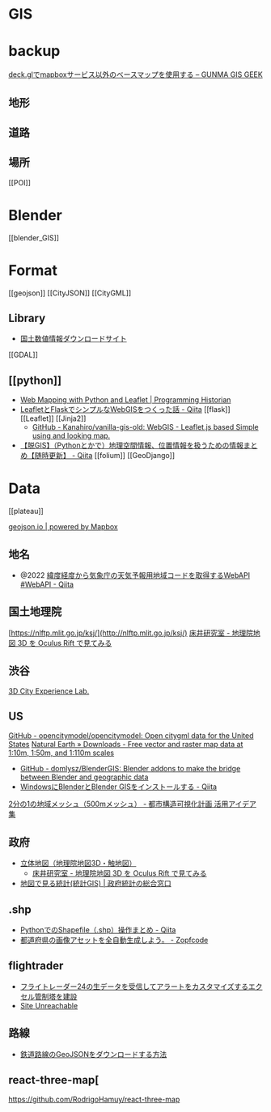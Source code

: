 # GIS


# backup

[deck.glでmapboxサービス以外のベースマップを使用する – GUNMA GIS GEEK](https://gunmagisgeek.com/blog/deck-gl/6431)


## 地形
## 道路

## 場所
[[POI]]

# Blender
[[blender_GIS]]

# Format
[[geojson]]
[[CityJSON]]
[[CityGML]]

## Library
- [国土数値情報ダウンロードサイト](https://nlftp.mlit.go.jp/ksj/)

[[GDAL]]

## [[python]]
- [Web Mapping with Python and Leaflet | Programming Historian](https://programminghistorian.org/en/lessons/mapping-with-python-leaflet)
- [LeafletとFlaskでシンプルなWebGISをつくった話 - Qiita](https://qiita.com/Kanahiro/items/1e6647e7317626c2436e)
	[[flask]] [[Leaflet]] [[Jinja2]]
	- [GitHub - Kanahiro/vanilla-gis-old: WebGIS - Leaflet.js based Simple using and looking map.](https://github.com/Kanahiro/vanilla-gis-old)
- [【脱GIS】（Pythonとかで）地理空間情報、位置情報を扱うための情報まとめ【随時更新】 - Qiita](https://qiita.com/aimof/items/b4e4551d27abaf5bb258)
[[folium]]
[[GeoDjango]]

# Data
[[plateau]]

[geojson.io | powered by Mapbox](http://geojson.io/#map=2/31.2/83.71)

## 地名

- @2022 [緯度経度から気象庁の天気予報用地域コードを取得するWebAPI #WebAPI - Qiita](https://qiita.com/yamato1413/items/2e02d1532f8779395a18)

## 国土地理院
[https://nlftp.mlit.go.jp/ksj/](http://nlftp.mlit.go.jp/ksj/)
[床井研究室 - 地理院地図 3D を Oculus Rift で見てみる](https://marina.sys.wakayama-u.ac.jp/~tokoi/?date=20140907)

## 渋谷
[3D City Experience Lab.](https://3dcel.com/)

## US
[GitHub - opencitymodel/opencitymodel: Open citygml data for the United States](https://github.com/opencitymodel/opencitymodel)
[Natural Earth » Downloads - Free vector and raster map data at 1:10m, 1:50m, and 1:110m scales](http://www.naturalearthdata.com/downloads/)

- [GitHub - domlysz/BlenderGIS: Blender addons to make the bridge between Blender and geographic data](https://github.com/domlysz/BlenderGIS)
- [WindowsにBlenderとBlender GISをインストールする - Qiita](https://qiita.com/warenashi/items/61fce7baf2af13d09420)

[2分の1の地域メッシュ（500mメッシュ） - 都市構造可視化計画 活用アイデア集](https://minna.mieruka.city/halfarea-mesh/)

## 政府
- [立体地図（地理院地図3D・触地図）](http://cyberjapandata.gsi.go.jp/3d/index.html)
	- [床井研究室 - 地理院地図 3D を Oculus Rift で見てみる](http://marina.sys.wakayama-u.ac.jp/~tokoi/?date=20140907)
- [地図で見る統計(統計GIS) | 政府統計の総合窓口](https://www.e-stat.go.jp/gis)

## .shp
- [PythonでのShapefile（.shp）操作まとめ - Qiita](https://qiita.com/c60evaporator/items/78b4148bac6afa4844f9)
- [都道府県の画像アセットを全自動生成しよう。 - Zopfcode](http://www.zopfco.de/entry/2016/12/22/002947)

## flightrader
- [フライトレーダー24の生データを受信してアラートをカスタマイズするエクセル管制塔を建設](https://wporep.com/ads-b/fr24-excel/)
- [Site Unreachable](https://www.mk-mode.com/blog/2016/02/08/fr24-getting-flight-info/)

## 路線
- [鉄道路線のGeoJSONをダウンロードする方法](https://zenn.dev/uedayou/articles/1ed26f7d49c3e8118429)

## react-three-map[

https://github.com/RodrigoHamuy/react-three-map

